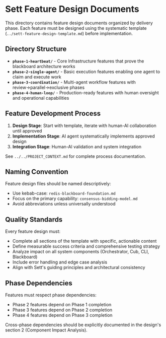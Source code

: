 # **Sett Feature Design Documents**

This directory contains feature design documents organized by delivery phase. Each feature must be designed using the systematic template (`../sett-feature-design-template.md`) before implementation.

## **Directory Structure**

* **`phase-1-heartbeat/`** - Core Infrastructure features that prove the blackboard architecture works
* **`phase-2-single-agent/`** - Basic execution features enabling one agent to claim and execute work  
* **`phase-3-coordination/`** - Multi-agent workflow features with review→parallel→exclusive phases
* **`phase-4-human-loop/`** - Production-ready features with human oversight and operational capabilities

## **Feature Development Process**

1. **Design Stage**: Start with template, iterate with human-AI collaboration until approved
2. **Implementation Stage**: AI agent systematically implements approved design
3. **Integration Stage**: Human-AI validation and system integration

See `../../PROJECT_CONTEXT.md` for complete process documentation.

## **Naming Convention**

Feature design files should be named descriptively:
- Use kebab-case: `redis-blackboard-foundation.md`
- Focus on the primary capability: `consensus-bidding-model.md`
- Avoid abbreviations unless universally understood

## **Quality Standards**

Every feature design must:
- Complete all sections of the template with specific, actionable content
- Define measurable success criteria and comprehensive testing strategy
- Analyze impact on all system components (Orchestrator, Cub, CLI, Blackboard)
- Include error handling and edge case analysis
- Align with Sett's guiding principles and architectural consistency

## **Phase Dependencies**

Features must respect phase dependencies:
- Phase 2 features depend on Phase 1 completion
- Phase 3 features depend on Phase 2 completion  
- Phase 4 features depend on Phase 3 completion

Cross-phase dependencies should be explicitly documented in the design's section 2 (Component Impact Analysis).